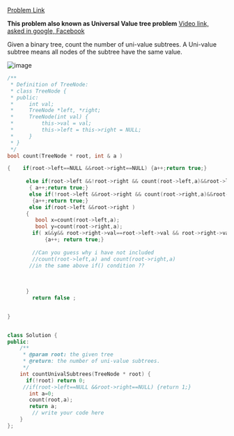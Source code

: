 [Problem Link](https://www.lintcode.com/en/old/problem/count-univalue-subtrees/) 

__This problem also known as Universal Value tree problem__
[Video link, asked in google, Facebook](https://www.youtube.com/watch?v=7HgsS8bRvjo)

Given a binary tree, count the number of uni-value subtrees.
A Uni-value subtree means all nodes of the subtree have the same value.

![image](https://user-images.githubusercontent.com/51910127/130019850-e410fe2a-37a7-48f0-93e2-84600067420f.png)

```cpp
/**
 * Definition of TreeNode:
 * class TreeNode {
 * public:
 *     int val;
 *     TreeNode *left, *right;
 *     TreeNode(int val) {
 *         this->val = val;
 *         this->left = this->right = NULL;
 *     }
 * }
 */
bool count(TreeNode * root, int & a )

{    if(root->left==NULL &&root->right==NULL) {a++;return true;} 
    
      else if(root->left &&!root->right && count(root->left,a)&&root->left->val==root->val)
       { a++;return true;}
       else if(!root->left &&root->right && count(root->right,a)&&root->right->val==root->val)
        {a++;return true;}
       else if(root->left &&root->right )
      { 
         bool x=count(root->left,a);
         bool y=count(root->right,a);
        if( x&&y&& root->right->val==root->left->val && root->right->val==root->val  )
            {a++; return true;}
         
        //Can you guess why i have not included
        //count(root->left,a) and count(root->right,a)
       //in the same above if() condition ??
        
        
         
      }
        return false ;


}


class Solution {
public:
    /**
     * @param root: the given tree
     * @return: the number of uni-value subtrees.
     */
    int countUnivalSubtrees(TreeNode * root) {
      if(!root) return 0;
     //if(root->left==NULL &&root->right==NULL) {return 1;}
       int a=0;
       count(root,a);
       return a;  
        // write your code here
    }
};

```
